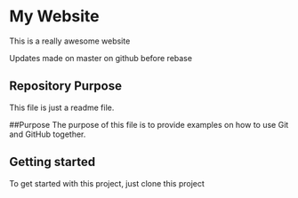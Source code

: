 # My Website

This is a really awesome website

Updates made on master on github before rebase

## Repository Purpose

This file is just a readme file.

##Purpose
The purpose of this file is to provide examples on how to use 
Git and GitHub together.

## Getting started

To get started with this project, just clone this project
